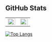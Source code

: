 ## GitHub Stats

<table>
   <tr>
      <td valign="top">
         <img src="https://github-readme-stats.vercel.app/api?username=mihaigabriel16&show_icons=true&count_private=true&hide_border=true&theme=react" align="left" style="width: 100%" />
      </td>
      <td valign="top">
         <img src="https://github-readme-streak-stats.herokuapp.com/?user=mihaigabriel16&theme=react" align="left" style="width: 100%" />
      </td>
   </tr>
</table>

[![Top Langs](https://github-readme-stats.vercel.app/api/top-langs/?username=mihaigabriel16&langs_count=8&theme=react)](https://github.com/anuraghazra/github-readme-stats)
